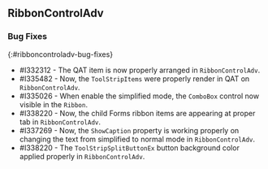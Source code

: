 ## RibbonControlAdv

### Bug Fixes
{:#ribboncontroladv-bug-fixes}

* \#I332312 - The QAT item is now properly arranged in `RibbonControlAdv`.
* \#I335482 - Now, the `ToolStripItems` were properly render in QAT on `RibbonControlAdv`.
* \#I335026 - When enable the simplified mode, the `ComboBox` control now visible in the `Ribbon`.
* \#I338220 - Now, the child Forms ribbon items are appearing at proper tab in `RibbonControlAdv`.
* \#I337269 - Now, the `ShowCaption` property is working properly on changing the text from simplified to normal mode in `RibbonControlAdv`.
* \#I338220 - The `ToolStripSplitButtonEx` button background color applied properly in `RibbonControlAdv`.